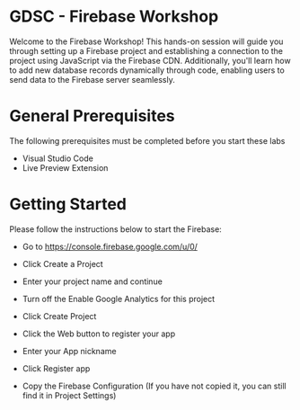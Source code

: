 # GDSC - Firebase Workshop

Welcome to the Firebase Workshop! This hands-on session will guide you through setting up a Firebase project and establishing a connection to the project using JavaScript via the Firebase CDN. 
Additionally, you'll learn how to add new database records dynamically through code, enabling users to send data to the Firebase server seamlessly. 


# General Prerequisites

The following prerequisites must be completed before you start these labs
* Visual Studio Code
* Live Preview Extension


# Getting Started

Please follow the instructions below to start the Firebase:
* Go to https://console.firebase.google.com/u/0/ 
* Click Create a Project
* Enter your project name and continue
* Turn off the Enable Google Analytics for this project
* Click Create Project

* Click the Web button to register your app
* Enter your App nickname
* Click Register app
* Copy the Firebase Configuration
(If you have not copied it, you can still find it in Project Settings)
